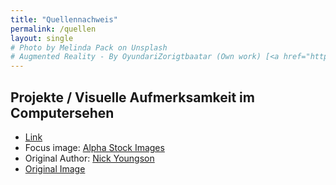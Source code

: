```yaml
---
title: "Quellennachweis"
permalink: /quellen
layout: single
# Photo by Melinda Pack on Unsplash
# Augmented Reality - By OyundariZorigtbaatar (Own work) [<a href="https://creativecommons.org/licenses/by-sa/4.0">CC BY-SA 4.0</a>], <a href="https://commons.wikimedia.org/wiki/File%3AAugmented-reality.jpg">via Wikimedia Commons</a>
---
```


## Projekte / Visuelle Aufmerksamkeit im Computersehen

- [Link](/projects/cv_attention/)
- Focus image: [Alpha Stock Images](http://alphastockimages.com/)
- Original Author: [Nick Youngson](http://www.nyphotographic.com/)
- [Original Image](http://thebluediamondgallery.com/tablet-dictionary/f/focus.html)